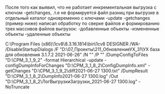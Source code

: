 После того как выявил, что не работает инкрементальная выгрузка с ключом -getchanges, .т.е не формируется файл разниц при выгрузке в 
отдельный каталог одновременно с ключами -update -getchanges (пример ниже)
написал обработку по сверке файлов и формированию трех массивов файлов выгрузок:
-добавленные объекты
-измененные объекты
-удаленные объекты

C:\Program Files (x86)\1cv8\8.3.16.1814\bin\1cv8  DESIGNER /WA- /DisableStartupDialogs
/F "D:\07_Проекты\211_ОбновлениеУХ_31\УХ база для обновления 3.1.7.2 2021-06-26"
/N "" /P ""
/DumpConfigToFiles "D:\CPM_3_1_9_2" -format Hierarchical
-update -configDumpInfoForChanges "D:\CPM_3_1_8_2\ConfigDumpInfo.xml" -getChanges "D:\CPM_3_1_9_2\diff2021-06-27 1300.txt" 
/DumpResult "D:\CPM_3_1_8_2\DumpInfo2021-06-27 1300.log" /Out "D:\CPM_3_1_8_2\ЛогВыгрузкиЗагрузки_2021-06-27 1300.log" -NoTruncate
